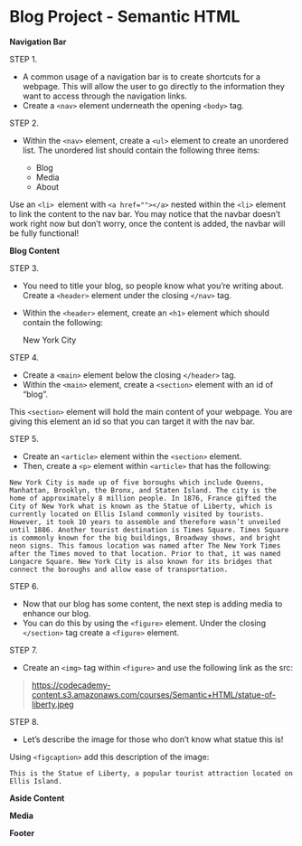 # Blog Project - Semantic HTML

**Navigation Bar**

STEP 1.
* A common usage of a navigation bar is to create shortcuts for a webpage. This will allow the user to go directly to the information they want to access through the navigation links.
* Create a `<nav>` element underneath the opening `<body>` tag.

STEP 2. 
* Within the `<nav>` element, create a `<ul>` element to create an unordered list. The unordered list should contain the following three items:

    * Blog
    * Media
    * About

Use an `<li> `element with `<a href=""></a>` nested within the `<li>` element to link the content to the nav bar. You may notice that the navbar doesn’t work right now but don’t worry, once the content is added, the navbar will be fully functional!


**Blog Content**

STEP 3.
* You need to title your blog, so people know what you’re writing about. Create a `<header>` element under the closing `</nav>` tag.
* Within the `<header>` element, create an `<h1>` element which should contain the following:

    New York City
   
STEP 4.
* Create a `<main>` element below the closing `</header>` tag.
* Within the `<main>` element, create a `<section>` element with an id of “blog”.

This `<section>` element will hold the main content of your webpage. You are giving this element an id so that you can target it with the nav bar.

STEP 5.
* Create an `<article>` element within the `<section>` element.
* Then, create a `<p>` element within `<article>` that has the following:

```
New York City is made up of five boroughs which include Queens, Manhattan, Brooklyn, the Bronx, and Staten Island. The city is the home of approximately 8 million people. In 1876, France gifted the City of New York what is known as the Statue of Liberty, which is currently located on Ellis Island commonly visited by tourists. However, it took 10 years to assemble and therefore wasn’t unveiled until 1886. Another tourist destination is Times Square. Times Square is commonly known for the big buildings, Broadway shows, and bright neon signs. This famous location was named after The New York Times after the Times moved to that location. Prior to that, it was named Longacre Square. New York City is also known for its bridges that connect the boroughs and allow ease of transportation.
```
STEP 6.
* Now that our blog has some content, the next step is adding media to enhance our blog.
* You can do this by using the `<figure>` element. Under the closing `</section>` tag create a `<figure>` element.

STEP 7.
* Create an `<img>` tag within `<figure>` and use the following link as the src:

> https://codecademy-content.s3.amazonaws.com/courses/Semantic+HTML/statue-of-liberty.jpeg

STEP 8.
* Let’s describe the image for those who don’t know what statue this is!

Using `<figcaption>` add this description of the image:

`This is the Statue of Liberty, a popular tourist attraction located on Ellis Island.`

**Aside Content**



**Media**



**Footer**